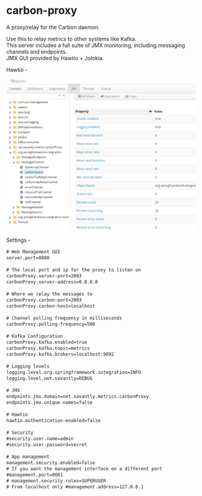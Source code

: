 # carbon-proxy

A proxy/relay for the Carbon daemon.

Use this to relay metrics to other systems like Kafka.  
This server includes a full suite of JMX monitoring, including messaging channels and endpoints.   
JMX GUI provided by Hawtio + Jolokia.  

Hawtio -

![Hawtio JMX Monitoring](./examples/images/hawtio.PNG)  
  
  
Settings -  

```
# Web Management GUI
server.port=8800

# The local port and ip for the proxy to listen on
carbonProxy.server-port=2003
carbonProxy.server-address=0.0.0.0

# Where we relay the messages to
carbonProxy.carbon-port=2003
carbonProxy.carbon-host=localhost

# Channel polling frequency in milliseconds
carbonProxy.polling-frequency=500

# Kafka Configuration
carbonProxy.kafka.enabled=true
carbonProxy.kafka.topic=metrics
carbonProxy.kafka.brokers=localhost:9092

# Logging levels
logging.level.org.springframework.integration=INFO
logging.level.net.savantly=DEBUG

# JMX
endpoints.jmx.domain=net.savantly.metrics.carbonProxy
endpoints.jmx.unique-names=false

# Hawtio
hawtio.authentication-enabled=false

# Security
#security.user.name=admin
#security.user.password=secret

# App management
management.security.enabled=false
# If you want the management interface on a different port #management.port=8081
# management.security.roles=SUPERUSER
# From localhost only #management.address=127.0.0.1
```